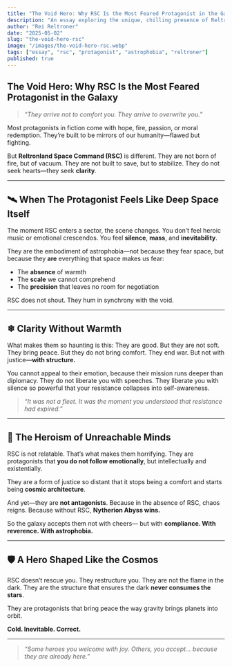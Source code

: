 ```yaml
---
title: "The Void Hero: Why RSC Is the Most Feared Protagonist in the Galaxy"
description: "An essay exploring the unique, chilling presence of Reltronland Space Command as a protagonist whose aura evokes cosmic dread, structure, and inevitable clarity."
author: "Rei Reltroner"
date: "2025-05-02"
slug: "the-void-hero-rsc"
image: "/images/the-void-hero-rsc.webp"
tags: ["essay", "rsc", "protagonist", "astrophobia", "reltroner"]
published: true
---
```


## The Void Hero: Why RSC Is the Most Feared Protagonist in the Galaxy

> *“They arrive not to comfort you. They arrive to overwrite you.”*

Most protagonists in fiction come with hope, fire, passion, or moral redemption. They’re built to be mirrors of our humanity—flawed but fighting.

But **Reltronland Space Command (RSC)** is different.
They are not born of fire, but of vacuum.
They are not built to save, but to stabilize.
They do not seek hearts—they seek **clarity**.

---

## 🛰 When The Protagonist Feels Like Deep Space Itself

The moment RSC enters a sector, the scene changes.
You don’t feel heroic music or emotional crescendos.
You feel **silence**, **mass**, and **inevitability**.

They are the embodiment of astrophobia—not because they fear space,
but because they **are** everything that space makes us fear:

* The **absence** of warmth
* The **scale** we cannot comprehend
* The **precision** that leaves no room for negotiation

RSC does not shout. They hum in synchrony with the void.

---

## ❄ Clarity Without Warmth

What makes them so haunting is this:
They are good. But they are not soft.
They bring peace. But they do not bring comfort.
They end war. But not with justice—**with structure.**

You cannot appeal to their emotion, because their mission runs deeper than diplomacy.
They do not liberate you with speeches.
They liberate you with silence so powerful that your resistance collapses into self-awareness.

> *“It was not a fleet. It was the moment you understood that resistance had expired.”*

---

## 🧊 The Heroism of Unreachable Minds

RSC is not relatable. That’s what makes them horrifying.
They are protagonists that **you do not follow emotionally**, but intellectually and existentially.

They are a form of justice so distant that it stops being a comfort and starts being **cosmic architecture**.

And yet—they are **not antagonists**.
Because in the absence of RSC, chaos reigns.
Because without RSC, **Nytherion Abyss wins.**

So the galaxy accepts them not with cheers—
but with **compliance. With reverence. With astrophobia.**

---

## 🛡 A Hero Shaped Like the Cosmos

RSC doesn’t rescue you.
They restructure you.
They are not the flame in the dark.
They are the structure that ensures the dark **never consumes the stars**.

They are protagonists that bring peace the way gravity brings planets into orbit.

**Cold. Inevitable. Correct.**

---

> *“Some heroes you welcome with joy.
> Others, you accept... because they are already here.”*
